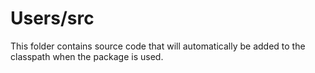# Users/src

This folder contains source code that will automatically be added to the classpath when
the package is used.
